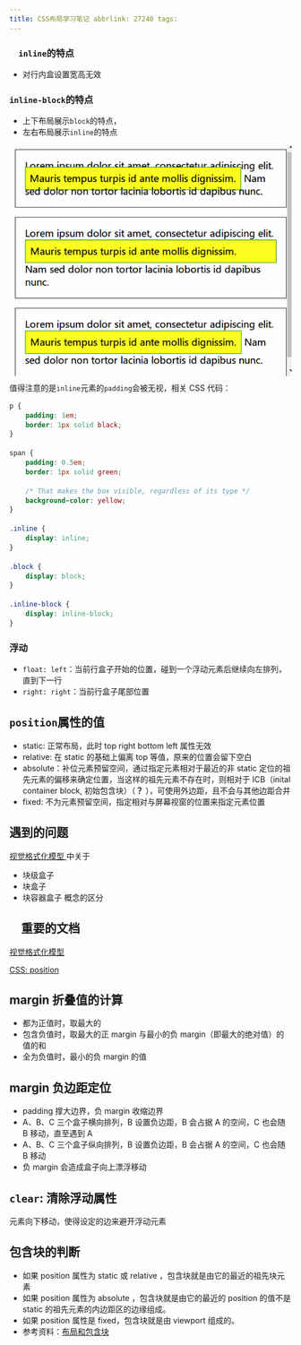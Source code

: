 ```yaml
---
title: CSS布局学习笔记 abbrlink: 27240 tags:
---
```


### 　`inline`的特点

- 对行内盒设置宽高无效

### `inline-block`的特点

- 上下布局展示`block`的特点，
- 左右布局展示`inline`的特点

![](./CSS布局学习笔记/inline-block-inlineblock区别.png)
值得注意的是`inline`元素的`padding`会被无视，相关 CSS 代码：

```css
p {
    padding: 1em;
    border: 1px solid black;
}

span {
    padding: 0.5em;
    border: 1px solid green;

    /* That makes the box visible, regardless of its type */
    background-color: yellow;
}

.inline {
    display: inline;
}

.block {
    display: block;
}

.inline-block {
    display: inline-block;
}
```

### 浮动

- `float: left`：当前行盒子开始的位置，碰到一个浮动元素后继续向左排列，直到下一行
- `right: right`：当前行盒子尾部位置

## `position`属性的值

- static: 正常布局，此时 top right bottom left 属性无效
- relative: 在 static 的基础上偏离 top 等值，原来的位置会留下空白
- absolute：补位元素预留空间，通过指定元素相对于最近的非 static 定位的祖先元素的偏移来确定位置，当这样的祖先元素不存在时，则相对于 ICB（inital container block, 初始包含块）（**？**
  ），可使用外边距，且不会与其他边距合并
- fixed: 不为元素预留空间，指定相对与屏幕视窗的位置来指定元素位置

## 遇到的问题

[视觉格式化模型
](https://developer.mozilla.org/zh-CN/docs/Web/Guide/CSS/Visual_formatting_model)中关于

- 块级盒子
- 块盒子
- 块容器盒子 概念的区分

## 　重要的文档

[视觉格式化模型
](https://developer.mozilla.org/zh-CN/docs/Web/Guide/CSS/Visual_formatting_model)

[CSS: position](https://developer.mozilla.org/zh-CN/docs/Web/CSS/position)

## margin 折叠值的计算

- 都为正值时，取最大的
- 包含负值时，取最大的正 margin 与最小的负 margin（即最大的绝对值）的值的和
- 全为负值时，最小的负 margin 的值

## margin 负边距定位

- padding 撑大边界，负 margin 收缩边界
- A、B、C 三个盒子横向排列，B 设置负边距，B 会占据 A 的空间，C 也会随 B 移动，直至遇到 A
- A、B、C 三个盒子纵向排列，B 设置负边距，B 会占据 A 的空间，C 也会随 B 移动
- 负 margin 会造成盒子向上漂浮移动

## `clear`: 清除浮动属性

元素向下移动，使得设定的边来避开浮动元素

## 包含块的判断

- 如果 position 属性为 static 或 relative ，包含块就是由它的最近的祖先块元素
- 如果 position 属性为 absolute ，包含块就是由它的最近的 position 的值不是 static 的祖先元素的内边距区的边缘组成。
- 如果 position 属性是 fixed，包含块就是由 viewport 组成的。
- 参考资料：[布局和包含块](https://developer.mozilla.org/zh-CN/docs/Web/CSS/All_About_The_Containing_Block)
